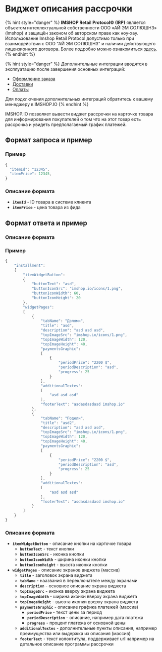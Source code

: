 # Виджет описания рассрочки

{% hint style="danger" %}
**IMSHOP Retail Protocol© (IRP)** является объектом интеллектуальной собственности ООО «АЙ ЭМ СОЛЮШНЗ» (Imshop) и защищён законом об авторском праве как ноу-хау. Использование Imshop Retail Protocol допустимо только при взаимодействии с ООО "АЙ ЭМ СОЛЮШНЗ" и наличии действующего лицензионного договора. Более подробно можно ознакомиться [здесь](../../api-license.md).
{% endhint %}

{% hint style="danger" %}
Дополнительные интеграции вводятся в эксплуатацию после завершения основных интеграций:

* [Оформление заказа](../../osnovnye-integracii/oformlenie-zakaza.md)
* [Доставки](../../osnovnye-integracii/dostavki.md)
* [Оплаты](../../osnovnye-integracii/oplaty.md)

Для подключения дополнительных интеграций обратитесь к вашему менеджеру в IMSHOP.IO
{% endhint %}

IMSHOP.IO позволяет вывести виджет рассрочки на карточке товара для информирования покупателей о том что на этот товар есть рассрочка и увидеть предполагаемый график платежей.

## Формат запроса и пример

### Пример

```javascript
{
  "itemId": "12345",
  "itemPrice": 12345,
}
```

### Описание формата

* **`itemId`** - ID товара в системе клиента
* **`itemPrice`** - цена товара из фида

## Формат ответа и пример

### Описание формата

### Пример

```javascript
{
    "installment":
    {
        "itemWidgetButton":
        {
            "buttonText": "asd",
            "buttonIconSrc": "imshop.io/icons/1.png",
            "buttonIconWidth": 60,
            "buttonIconHeight": 20
        },
        "widgetPages":
        [
            {
                "tabName": "Долями",
                "title": "asd",
                "description": "asd asd asd",
                "topImageSrc": "imshop.io/icons/1.png",
                "topImageWidth": 120,
                "topImageHeight": 40,
                "paymentsGraphic":
                [
                    {
                        "periodPrice": "2200 $",
                        "periodDescription": "asd",
                        "progress": 25
                    }
                ],
                "additionalTextes":
                [
                    "asd asd asd"
                ],
                "footerText": "asdasdasdasd imshop.io"
            },
            {
                "tabName": "Подели",
                "title": "asd2",
                "description": "asd asd asd",
                "topImageSrc": "imshop.io/icons/1.png",
                "topImageWidth": 120,
                "topImageHeight": 40,
                "paymentsGraphic":
                [
                    {
                        "periodPrice": "2200 $",
                        "periodDescription": "asd",
                        "progress": 25
                    }
                ],
                "additionalTextes":
                [
                    "asd asd asd"
                ],
                "footerText": "asdasdasdasd imshop.io"
            }
        ]
    }
}
```

### Описание формата

* **`itemWidgetButton`** - описание кнопки на карточке товара
  * **`buttonText`** - текст кнопки
  * **`buttonIconSrc`** - иконка кнопки
  * **`buttonIconWidth`** - ширина иконки кнопки
  * **`buttonIconHeight`** - высота иконки кнопки
* **`widgetPages`** - описание экранов виджета (массив)
  * **`title`** - заголовок экрана виджета&#x20;
  * **`tabName`** - наазвания в переключателе между экранами&#x20;
  * **`description`** - основное описание экрана виджета
  * **`topImageSrc`** - иконка вверху экрана виджета
  * **`topImageWidth`** - ширина иконки вверху экрана виджета
  * **`topImageHeight`** - высота иконки вверху экрана виджета
  * **`paymentsGraphic`** - описание графика платежей (массив)
    * **`periodPrice`** - текст цены за период
    * **`periodDescription`** - описание, например дата платежа
    * **`progress`** - процент платежа от основной цены
  * **`additionalTextes`** - дополнительные пункты описания, например преимущества или выдержка из описания (массив)
  * **`footerText`** - текст колонтитула, поддерживает url например на детальное описание программы рассрочки
